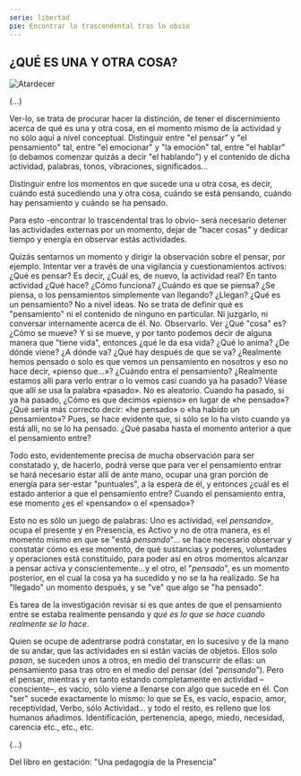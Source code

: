 ```yaml
---
serie: libertad
pie: Encontrar lo trascendental tras lo obvio
---
```


## ¿QUÉ ES UNA Y OTRA COSA?

![Atardecer](/foto/P1430380.webp)

(…)

Ver-lo, se trata de procurar hacer la distinción, de tener el discernimiento acerca de qué es una y otra cosa, en el momento mismo de la actividad y no sólo aquí a nivel conceptual. Distinguir entre "el pensar" y "el pensamiento" tal, entre "el emocionar" y "la emoción" tal, entre "el hablar" (o debamos comenzar quizás a decir "el hablando") y el contenido de dicha actividad, palabras, tonos, vibraciones, significados…

Distinguir entre los momentos en que sucede una u otra cosa, es decir, cuándo está sucediendo una y otra cosa, cuándo se está pensando, cuándo hay pensamiento y cuándo se ha pensado.

Para esto -encontrar lo trascendental tras lo obvio- será necesario detener las actividades externas por un momento, dejar de "hacer cosas" y dedicar tiempo y energía en observar estás actividades.

Quizás sentarnos un momento y dirigir la observación sobre el pensar, por ejemplo. Intentar ver a través de una vigilancia y cuestionamientos activos:
¿Qué es pensar? Es decir, ¿Cuál es, de nuevo, la actividad real? En tanto actividad ¿Qué hace? ¿Cómo funciona? ¿Cuándo es que se piensa? ¿Se piensa, o los pensamientos simplemente van llegando? ¿Llegan? ¿Qué es un pensamiento? No a nivel ideas. No se trata de definir qué es "pensamiento" ni el contenido de ninguno en particular. Ni juzgarlo, ni conversar internamente acerca de él. No. Observarlo. Ver ¿Qué "cosa" es? ¿Cómo se mueve? Y si se mueve, y por tanto podemos decir de alguna manera que "tiene vida", entonces ¿qué le da esa vida? ¿Qué lo anima? ¿De dónde viene? ¿A dónde va? ¿Qué hay después de que se va? ¿Realmente hemos pensado o solo es que vemos un pensamiento en nosotros y eso no hace decir, «pienso que…»? ¿Cuándo entra el pensamiento? ¿Realmente estamos allí para verlo entrar o lo vemos casi cuando ya ha pasado? Véase que allí se usa la palabra «pasado». No es aleatorio. Cuando ha pasado, si ya ha pasado, ¿Cómo es que decimos «pienso» en lugar de «he pensado»? ¿Qué sería más correcto decir: «he pensado» o «ha habido un pensamiento»? Pues, se hace evidente que, si sólo se lo ha visto cuando ya está allí, no se lo ha pensado. ¿Qué pasaba hasta el momento anterior a que el pensamiento entre?

Todo esto, evidentemente precisa de mucha observación para ser constatado y, de hacerlo, podrá verse que para ver el pensamiento entrar se hará necesario estar allí de ante mano, ocupar una gran porción de energía para ser-estar "puntuales", a la espera de él, y entonces ¿cuál es el estado anterior a que el pensamiento entre? Cuando el pensamiento entra, ese momento ¿es el «pensando» o el «pensado»?

Esto no es sólo un juego de palabras: Uno es actividad, «el _pensando_», ocupa el presente y en Presencia, es Activo y no de otra manera, es el momento mismo en que se "está _pensando_"… se hace necesario observar y constatar cómo es ese momento, de qué sustancias y poderes, voluntades y operaciones está constituido, para poder así en otros momentos alcanzar a pensar activa y conscientemente…y el otro, el "_pensado_", es un momento posterior, en el cual la cosa ya ha sucedido y no se la ha realizado. Se ha "llegado" un momento después, y se "ve" que algo se "ha pensado".

Es tarea de la investigación revisar si es que antes de que el pensamiento entre se estaba realmente pensando y _qué es lo que se hace cuando realmente se lo hace_.

Quien se ocupe de adentrarse podrá constatar, en lo sucesivo y de la mano de su andar, que las actividades en sí están vacías de objetos. Ellos solo _pasan_, se suceden unos a otros, en medio del transcurrir de ellas: un pensamiento pasa tras otro en el medio del pensar (del _"pensando"_). Pero el pensar, mientras y en tanto estando completamente en actividad –consciente–, es vacío, sólo viene a llenarse con algo que sucede en él.
Con "ser" sucede exactamente lo mismo: lo que se Es, es vacío, espacio, amor, receptividad, Verbo, sólo Actividad… y todo el resto, es relleno que los humanos añadimos. Identificación, pertenencia, apego, miedo, necesidad, carencia etc., etc., etc.

(...)

Del libro en gestación: "Una pedagogía de la Presencia"
